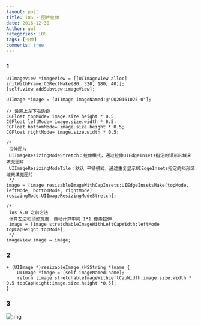 ```yaml
---
layout: post
title: iOS - 图片拉伸
date: 2016-12-30
Author: gwl
categories: iOS
tags: [拉伸]
comments: true
---
```


### 1

```
UIImageView *imageView = [[UIImageView alloc] initWithFrame:CGRectMake(80, 320, 180, 40)];
[self.view addSubview:imageView];

UIImage *image = [UIImage imageNamed:@"QQ20161025-0"];

// 设置上左下右边距
CGFloat topMode= image.size.height * 0.5;
CGFloat leftMode= image.size.width * 0.5;
CGFloat bottomMode= image.size.height * 0.5;
CGFloat rightMode= image.size.width * 0.5;

/*
 拉伸图片
 UIImageResizingModeStretch：拉伸模式，通过拉伸UIEdgeInsets指定的矩形区域来填充图片
 UIImageResizingModeTile：默认 平铺模式，通过重复显示UIEdgeInsets指定的矩形区域来填充图片
 */
image = [image resizableImageWithCapInsets:UIEdgeInsetsMake(topMode, leftMode, bottomMode, rightMode) resizingMode:UIImageResizingModeStretch];

/*
 ios 5.0 之前方法
 计算左边和顶部宽度，自动计算中间 1*1 像素拉伸
 image = [image stretchableImageWithLeftCapWidth:leftMode topCapHeight:topMode];
 */
imageView.image = image;
```

### 2

```
+ (UIImage *)resizableImage:(NSString *)name {
    UIImage *image = [self imageNamed:name];
    return [image stretchableImageWithLeftCapWidth:image.size.width * 0.5 topCapHeight:image.size.height *0.5];
}
```

### 3

![img](https://github.com/mouos/mouos.github.io/blob/master/images/article_images/2016-12-30-ios-image-stretch/2016-12-30-ios-image-stretch-01.png?raw=true)
